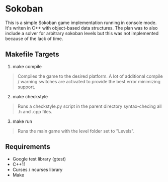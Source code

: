 Sokoban
===================

This is a simple Sokoban game implementation running in console mode.
It's writen in C++ with object-based data structures.
The plan was to also include a solver for arbitrary sokoban levels but this was not implemented because of the lack of time.

Makefile Targets
-------------

 1. make compile
> Compiles the game to the desired platform.
> A lot of additional compile / warning switches are activated to provide the best error minimizing support.

 2. make checkstyle
> Runs a checkstyle.py script in the parent directory syntax-checing all .h and .cpp files.

 3. make run
> Runs the main game with the level folder set to "Levels".

Requirements
-------------

 - Google test library (gtest)
 - C++11
 - Curses / ncurses library
 - Make

